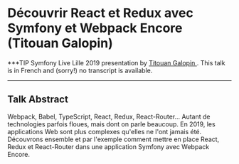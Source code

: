 # Découvrir React et Redux avec Symfony et Webpack Encore (Titouan Galopin)

***TIP
Symfony Live Lille 2019 presentation by [Titouan Galopin ](https://connect.symfony.com/profile/tgalopin). This talk is in French and (sorry!)
no transcript is available.
***

## Talk Abstract

Webpack, Babel, TypeScript, React, Redux, React-Router... Autant de technologies parfois floues, mais dont on parle beaucoup. En 2019, les applications Web sont plus complexes qu'elles ne l'ont jamais été. Découvrons ensemble et par l'exemple comment mettre en place React, Redux et React-Router dans une application Symfony avec Webpack Encore.
